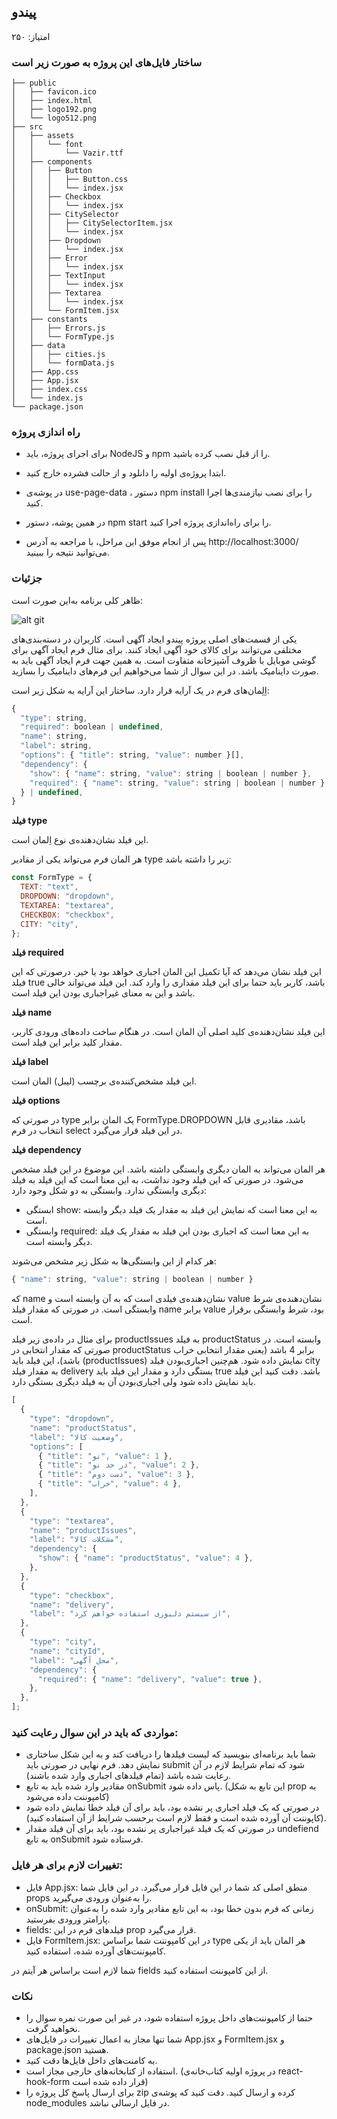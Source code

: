 ## پیندو
امتیاز: ۲۵۰

### ساختار فایل‌های این پروژه به صورت زیر است
```
├── public
│   ├── favicon.ico
│   ├── index.html
│   ├── logo192.png
│   └── logo512.png
├── src
│   ├── assets
│   │   └── font
│   │       └── Vazir.ttf
│   ├── components
│   │   ├── Button
│   │   │   ├── Button.css
│   │   │   └── index.jsx
│   │   ├── Checkbox
│   │   │   └── index.jsx
│   │   ├── CitySelector
│   │   │   ├── CitySelectorItem.jsx
│   │   │   └── index.jsx
│   │   ├── Dropdown
│   │   │   └── index.jsx
│   │   ├── Error
│   │   │   └── index.jsx
│   │   ├── TextInput
│   │   │   └── index.jsx
│   │   ├── Textarea
│   │   │   └── index.jsx
│   │   └── FormItem.jsx
│   ├── constants
│   │   ├── Errors.js
│   │   └── FormType.js
│   ├── data
│   │   ├── cities.js
│   │   └── formData.js
│   ├── App.css
│   ├── App.jsx
│   ├── index.css
│   └── index.js
└── package.json
```
### راه اندازی پروژه
- برای اجرای پروژه، باید NodeJS و npm را از قبل نصب کرده باشید.

- ابتدا پروژه‌ی اولیه را دانلود و از حالت فشرده خارج کنید.
- در پوشه‌ی use-page-data ، دستور npm install را برای نصب نیازمندی‌ها اجرا کنید.
- در همین پوشه، دستور npm start را برای راه‌اندازی پروژه اجرا کنید.
- پس از انجام موفق این مراحل، با مراجعه به آدرس http://localhost:3000/ می‌توانید نتیجه را ببینید.

### جزئیات

ظاهر کلی برنامه به‌این صورت است:

![alt git](https://github.com/myas92/digikala-frontend-questions/blob/master/pindo/pindo.gif)

یکی از قسمت‌های اصلی پروژه پیندو ایجاد آگهی است. کاربران در دسته‌بندی‌های مختلفی می‌توانند برای کالای خود آگهی ایجاد کنند. برای مثال فرم ایجاد آگهی برای گوشی موبایل با ظروف آشپزخانه متفاوت است. به‌ همین جهت فرم ایجاد آگهی باید به صورت داینامیک باشد. در این سوال از شما می‌خواهیم این فرم‌های داینامیک را بسازید.

اِلِمان‌های فرم در یک آرایه قرار دارد. ساختار این آرایه به شکل زیر است:

```javascript
{
  "type": string,
  "required": boolean | undefined,
  "name": string,
  "label": string,
  "options": { "title": string, "value": number }[],
  "dependency": {
    "show": { "name": string, "value": string | boolean | number },
    "required": { "name": string, "value": string | boolean | number },
  } | undefined,
}
```
**فیلد type**

این فیلد نشان‌دهنده‌ی نوع اِلمان است.

هر المان فرم می‌تواند یکی از مقادیر type زیر را داشته باشد:

```javascript
const FormType = {
  TEXT: "text",
  DROPDOWN: "dropdown",
  TEXTAREA: "textarea",
  CHECKBOX: "checkbox",
  CITY: "city",
};
```

**فیلد required**

این فیلد نشان می‌دهد که آیا تکمیل این المان اجباری خواهد بود یا خیر. درصورتی که این فیلد true باشد، کاربر باید حتما برای این فیلد مقداری را وارد کند. این فیلد می‌تواند خالی باشد و این به معنای غیراجباری بودن این فیلد است.

**فیلد name**

این فیلد نشان‌دهنده‌ی کلید اصلی آن المان است. در هنگام ساخت داده‌های ورودی کاربر، مقدار کلید برابر این فیلد است.

**فیلد label**

این فیلد مشخص‌کننده‌ی برچسب (لیبل) المان است.

**فیلد options**

در صورتی که type یک المان برابر FormType.DROPDOWN باشد، مقادیری قابل انتخاب در فرم select در این فیلد قرار می‌گیرد.

**فیلد dependency**

هر المان می‌تواند به المان دیگری وابستگی داشته باشد. این موضوع در این فیلد مشخص می‌شود. در صورتی که این فیلد وجود نداشت، به این معنا است که این فیلد به فیلد دیگری وابستگی ندارد. وابستگی به دو شکل وجود دارد:

- ابستگی show: به این معنا است که نمایش این فیلد به مقدار یک فیلد دیگر وابسته است.
- وابستگی required: به این معنا است که اجباری بودن این فیلد به مقدار یک فیلد دیگر وابسته است.

هر کدام از این وابستگی‌ها به شکل زیر مشخص می‌شوند:

```javascript
{ "name": string, "value": string | boolean | number }
```

که name نشان‌دهنده‌ی فیلدی است که به آن وابسته است و value نشان‌دهنده‌ی شرط وابستگی است. در صورتی که مقدار فیلد name برابر value بود، شرط وابستگی برقرار است.

برای مثال در داده‌‌ی زیر فیلد productIssues به فیلد productStatus وابسته است. در صورتی که مقدار انتخابی در productStatus برابر 4 باشد (یعنی مقدار انتخابی خراب باشد)، این فیلد باید (productIssues) نمایش داده شود. هم‌چنین اجباری‌بودن فیلد city به مقدار فیلد delivery بستگی دارد و مقدار این فیلد باید true باشد. دقت کنید این فیلد باید نمایش داده شود ولی اجباری‌بودن آن به فیلد دیگری بستگی دارد.

```javascript
[
  {
    "type": "dropdown",
    "name": "productStatus",
    "label": "وضعیت کالا",
    "options": [
      { "title": "نو", "value": 1 },
      { "title": "در حد نو", "value": 2 },
      { "title": "دست دوم", "value": 3 },
      { "title": "خراب", "value": 4 },
    ],
  },
  {
    "type": "textarea",
    "name": "productIssues",
    "label": "مشکلات کالا",
    "dependency": {
      "show": { "name": "productStatus", "value": 4 },
    },
  },
  {
    "type": "checkbox",
    "name": "delivery",
    "label": "از سیستم دلیوری استفاده خواهم کرد",
  },
  {
    "type": "city",
    "name": "cityId",
    "label": "محل آگهی",
    "dependency": {
      "required": { "name": "delivery", "value": true },
    },
  },
];
```

### مواردی که باید در این سوال رعایت کنید:

- شما باید برنامه‌ای بنویسید که لیست فیلد‌ها را دریافت کند و به این شکل ساختاری نمایش دهد.
فرم نهایی در صورتی باید submit شود که تمام شرایط لازم در آن رعایت شده باشد (تمام فیلدهای اجباری وارد شده باشند).
- مقادیر وارد شده باید به تابع onSubmit پاس داده شود. (این تابع به شکل prop به کامپوننت داده می‌شود)
- در صورتی که یک فیلد اجباری پر نشده بود، باید برای آن فیلد خطا نمایش داده شود (کاپوننت آن آورده شده است و فقط لازم است برحسب شرایط از آن استفاده کنید).
- در صورتی که یک فیلد غیراجباری پر نشده بود، باید برای آن فیلد مقدار undefiend به تابع onSubmit فرستاده شود.

### تغییرات لازم برای هر فایل:

- فایل App.jsx: منطق اصلی کد شما در این فایل قرار می‌گیرد. در این فایل شما props را به‌عنوان ورودی می‌گیرید.
- onSubmit: زمانی که فرم بدون خطا بود، به این تابع مقادیر وارد شده را به‌عنوان پارامتر ورودی بفرستید.
- fields: فیلد‌های فرم در این prop قرار می‌گیرد.
- فایل FormItem.jsx: در این کامپوننت شما براساس type هر المان باید از یکی کامپوننت‌های آورده شده، استفاده کنید.

شما لازم است براساس هر آیتم در fields از این کامپوننت استفاده کنید.

### نکات

- حتما از کامپوننت‌های داخل پروژه استفاده شود، در غیر این صورت نمره سوال را نخواهید گرفت.
- شما تنها مجاز به اعمال تغییرات در فایل‌های App.jsx و FormItem.jsx و package.json هستید.
- به کامنت‌های داخل فایل‌ها دقت کنید.
- استفاده از کتابخانه‌های خارجی مجاز است. (در پروژه اولیه کتاب‌خانه‌ی react-hook-form قرار داده شده است)
- برای ارسال پاسخ کل پروژه را zip کرده و ارسال کنید. دقت کنید که پوشه‌ی node_modules در فایل ارسالی نباشد.